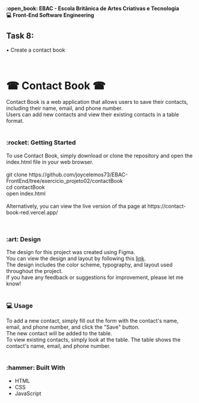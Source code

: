 <h4>:open_book: EBAC - Escola Britânica de Artes Criativas e Tecnologia<br />
    💻 Front-End Software Engineering
</h4>
<h2>Task 8: </h2>
<p>
    • Create a contact book
</p>
<br />

<h1>☎ Contact Book ☎</h1>
<p>
Contact Book is a web application that allows users to save their contacts, including their name, email, and phone number. <br />
Users can add new contacts and view their existing contacts in a table format.<br /><br />
</p>

<h3>:rocket: Getting Started</h3>
<p>
    To use Contact Book, simply download or clone the repository and open the index.html file in your web browser.<br /><br />
    git clone https://github.com/joycelemos73/EBAC-FrontEnd/tree/exercicio_projeto02/contactBook<br />
    cd contactBook<br />
    open index.html<br /><br />
    Alternatively, you can view the live version of tha page at https://contact-book-red.vercel.app/
    
</p><br />

<h3>:art: Design</h3>
<p>
  The design for this project was created using Figma.<br />
  You can view the design and layout by following this <a href="https://www.figma.com/file/NnhuxBTV26zdSXNWGIU1zH/Untitled?type=design&node-id=0%3A1&t=1AgSv2bOqrM8Fixc-1">link</a>.<br />
  The design includes the color scheme, typography, and layout used throughout the project.<br />
  If you have any feedback or suggestions for improvement, please let me know!<br /><br />
</p>

<h3>💻 Usage</h3>
<p>
  To add a new contact, simply fill out the form with the contact's name, email, and phone number, and click the "Save" button.<br />
  The new contact will be added to the table.<br />
  To view existing contacts, simply look at the table. The table shows the contact's name, email, and phone number.<br /><br />
</p>

<h3>:hammer: Built With</h3>
<ul>
    <li>HTML</li>
    <li>CSS</li>
    <li>JavaScript</li>
</ul>

